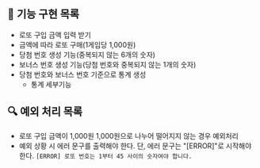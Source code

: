 ## 🚀 기능 구현 목록
- 로또 구입 금액 입력 받기
- 금액에 따라 로또 구매(1게임당 1,000원)
- 당첨 번호 생성 기능(중복되지 않는 6개의 숫자)
- 보너스 번호 생성 기능(당첨 번호와 중복되지 않는 1개의 숫자)
- 당첨 번호와 보너스 번호 기준으로 통계 생성
  - 통계 세부기능


## 🔍 예외 처리 목록
- 로또 구입 금액이 1,000원 1,000원으로 나누어 떨어지지 않는 경우 예외처리
- 예외 상황 시 에러 문구를 출력해야 한다. 단, 에러 문구는 "[ERROR]"로 시작해야 한다.
```[ERROR] 로또 번호는 1부터 45 사이의 숫자여야 합니다.```
